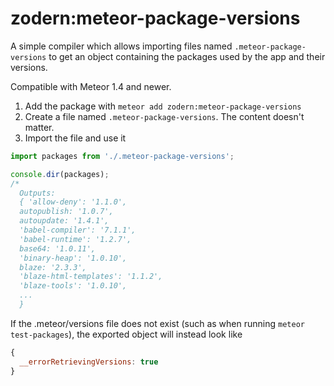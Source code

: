 # zodern:meteor-package-versions

A simple compiler which allows importing files named `.meteor-package-versions` to get an object containing the packages used by the app and their versions.

Compatible with Meteor 1.4 and newer.

1. Add the package with `meteor add zodern:meteor-package-versions`
2. Create a file named `.meteor-package-versions`. The content doesn't matter.
3. Import the file and use it

```js
import packages from './.meteor-package-versions';

console.dir(packages);
/*
  Outputs:
  { 'allow-deny': '1.1.0',
  autopublish: '1.0.7',
  autoupdate: '1.4.1',
  'babel-compiler': '7.1.1',
  'babel-runtime': '1.2.7',
  base64: '1.0.11',
  'binary-heap': '1.0.10',
  blaze: '2.3.3',
  'blaze-html-templates': '1.1.2',
  'blaze-tools': '1.0.10',
  ...
  }
```

If the .meteor/versions file does not exist (such as when running `meteor test-packages`), the exported object will instead look like

```js
{
  __errorRetrievingVersions: true
}
```

